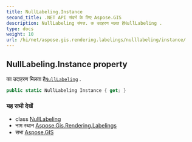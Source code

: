 ```yaml
---
title: NullLabeling.Instance
second_title: .NET API संदर्भ के लिए Aspose.GIS
description: NullLabeling संपत्त. क उदहरण मलत हैNullLabeling .
type: docs
weight: 10
url: /hi/net/aspose.gis.rendering.labelings/nulllabeling/instance/
---
```

## NullLabeling.Instance property

का उदाहरण मिलता है[`NullLabeling`](../) .

```csharp
public static NullLabeling Instance { get; }
```

### यह सभी देखें

* class [NullLabeling](../)
* नाम स्थान [Aspose.Gis.Rendering.Labelings](../../nulllabeling/)
* सभा [Aspose.GIS](../../../)


